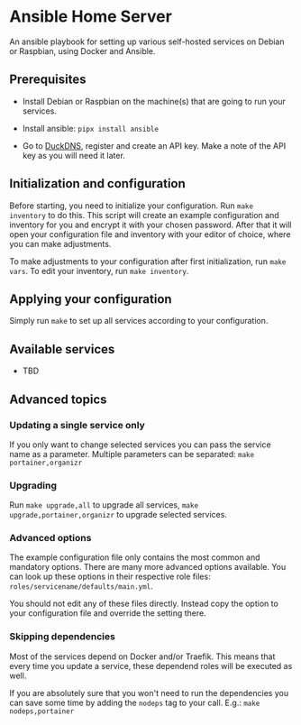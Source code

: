 Ansible Home Server
===================

An ansible playbook for setting up various self-hosted services on Debian or
Raspbian, using Docker and Ansible.

Prerequisites
-------------

* Install Debian or Raspbian on the machine(s) that are going to run your
  services.

* Install ansible: `pipx install ansible`

* Go to [DuckDNS](https://www.duckdns.org), register and create an API key.
  Make a note of the API key as you will need it later.

Initialization and configuration
--------------------------------

Before starting, you need to initialize your configuration. Run `make inventory`
to do this. This script will create an example configuration and inventory for
you and encrypt it with your chosen password. After that it will open your
configuration file and inventory with your editor of choice, where you can
make adjustments.

To make adjustments to your configuration after first initialization, run
`make vars`. To edit your inventory, run `make inventory`.

Applying your configuration
---------------------------

Simply run `make` to set up all services according to your configuration.

Available services
------------------

* TBD

Advanced topics
---------------

### Updating a single service only

If you only want to change selected services you can pass the service name
as a parameter. Multiple parameters can be separated:
`make portainer,organizr`

### Upgrading

Run `make upgrade,all` to upgrade all services, `make upgrade,portainer,organizr`
to upgrade selected services.

### Advanced options

The example configuration file only contains the most common and mandatory
options. There are many more advanced options available. You can look up
these options in their respective role files:
`roles/servicename/defaults/main.yml`.

You should not edit any of these files directly. Instead copy the option to
your configuration file and override the setting there.

### Skipping dependencies

Most of the services depend on Docker and/or Traefik. This means that every
time you update a service, these dependend roles will be executed as well.

If you are absolutely sure that you won't need to run the dependencies you
can save some time by adding the `nodeps` tag to your call. E.g.:
`make nodeps,portainer`
